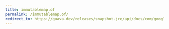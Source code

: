 ```yaml
---
title: immutablemap.of
permalink: /immutablemap.of/
redirect_to: https://guava.dev/releases/snapshot-jre/api/docs/com/google/common/collect/ImmutableMap.html#of--
---
```


